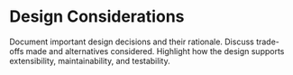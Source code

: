 # Design Considerations

Document important design decisions and their rationale.
Discuss trade-offs made and alternatives considered.
Highlight how the design supports extensibility, maintainability, and testability.
